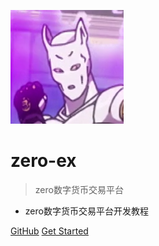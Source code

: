![logo](_media/-logo.png)

# zero-ex

> zero数字货币交易平台

* zero数字货币交易平台开发教程

[GitHub](https://github.com/whoiszxl/zero-ex)
[Get Started](#zero数字货币交易平台)